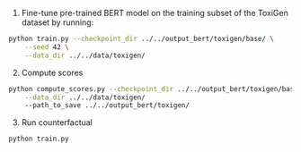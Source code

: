 
1) Fine-tune pre-trained BERT model on the training subset of the ToxiGen dataset by running: 

```bash
python train.py --checkpoint_dir ../../output_bert/toxigen/base/ \
    --seed 42 \
    --data_dir ../../data/toxigen/
```

2) Compute scores

```bash
python compute_scores.py --checkpoint_dir ../../output_bert/toxigen/base/best_checkpoint \
    --data_dir ../../data/toxigen/
    --path_to_save ../../output_bert/toxigen/
```

3) Run counterfactual

```bash
python train.py 
```